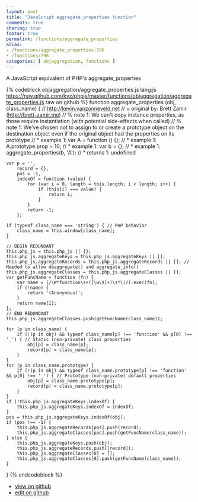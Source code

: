 ```yaml
---
layout: post
title: "JavaScript aggregate_properties function"
comments: true
sharing: true
footer: true
permalink: /functions/aggregate_properties
alias:
- /functions/aggregate_properties:796
- /functions/796
categories: [ objaggregation, functions ]
---
```

A JavaScript equivalent of PHP's aggregate_properties
<!-- more -->
{% codeblock objaggregation/aggregate_properties.js lang:js https://raw.github.com/kvz/phpjs/master/functions/objaggregation/aggregate_properties.js raw on github %}
function aggregate_properties (obj, class_name) {
    // http://kevin.vanzonneveld.net
    // +   original by: Brett Zamir (http://brett-zamir.me)
    // %          note 1: We can't copy instance properties, as those require instantiation (with potential side-effects when called)
    // %          note 1: We've chosen not to assign to or create a prototype object on the destination object even if the original object had the properties on its prototype
    // *     example 1: var A = function () {};
    // *     example 1: A.prototype.prop = 10;
    // *     example 1: var b = {};
    // *     example 1: aggregate_properties(b, 'A');
    // *     returns 1: undefined

    var p = '',
        record = {},
        pos = -1,
        indexOf = function (value) {
            for (var i = 0, length = this.length; i < length; i++) {
                if (this[i] === value) {
                    return i;
                }
            }
            return -1;
        };

    if (typeof class_name === 'string') { // PHP behavior
        class_name = this.window[class_name];
    }

    // BEGIN REDUNDANT
    this.php_js = this.php_js || {};
    this.php_js.aggregateKeys = this.php_js.aggregateKeys || [];
    this.php_js.aggregateRecords = this.php_js.aggregateRecords || []; // Needed to allow deaggregate() and aggregate_info()
    this.php_js.aggregateClasses = this.php_js.aggregateClasses || [];
    var getFuncName = function (fn) {
        var name = (/\W*function\s+([\w\$]+)\s*\(/).exec(fn);
        if (!name) {
            return '(Anonymous)';
        }
        return name[1];
    };
    // END REDUNDANT
    this.php_js.aggregateClasses.push(getFuncName(class_name));

    for (p in class_name) {
        if (!(p in obj) && typeof class_name[p] !== 'function' && p[0] !== '_') { // Static (non-private) class properties
            obj[p] = class_name[p];
            record[p] = class_name[p];
        }
    }
    for (p in class_name.prototype) {
        if (!(p in obj) && typeof class_name.prototype[p] !== 'function' && p[0] !== '_') { // Prototype (non-private) default properties
            obj[p] = class_name.prototype[p];
            record[p] = class_name.prototype[p];
        }
    }
    if (!this.php_js.aggregateKeys.indexOf) {
        this.php_js.aggregateKeys.indexOf = indexOf;
    }
    pos = this.php_js.aggregateKeys.indexOf(obj);
    if (pos !== -1) {
        this.php_js.aggregateRecords[pos].push(record);
        this.php_js.aggregateClasses[pos].push(getFuncName(class_name));
    } else {
        this.php_js.aggregateKeys.push(obj);
        this.php_js.aggregateRecords.push([record]);
        this.php_js.aggregateClasses[0] = [];
        this.php_js.aggregateClasses[0].push(getFuncName(class_name));
    }
}
{% endcodeblock %}
<ul>
 <li><a href="https://github.com/kvz/phpjs/blob/master/functions/objaggregation/aggregate_properties.js">view on github</a></li>
 <li><a href="https://github.com/kvz/phpjs/edit/master/functions/objaggregation/aggregate_properties.js">edit on github</a></li>
</ul>

